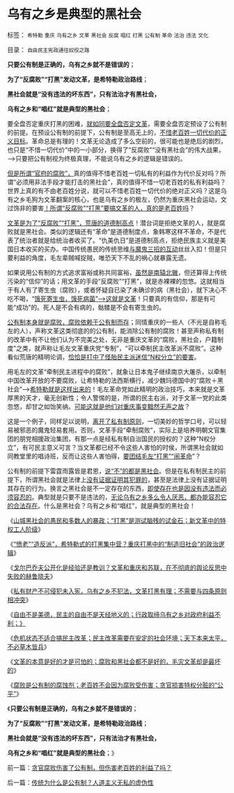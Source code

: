 # 乌有之乡是典型的黑社会

标签： `希特勒` `重庆` `乌有之乡` `文革` `黑社会` `反腐` `唱红` `打黑` `公有制` `革命` `法治` `违法` `文化` 

目录： `自由民主宪政通往奴役之路`

**只要公有制是正确的，乌有之乡就不是错误的**；

**为了“反腐败”“打黑”发动文革，是希特勒政治路线**；

**黑社会就是“没有违法的坏东西”，只有法治才有黑社会，**

**乌有之乡和“唱红”就是典型的黑社会**；

要全盘否定重庆打黑的困难，[就如同要全盘否定文革](../../../2012/3/17/文革的本意是好的，才是最可怕的.md)，需要全盘否定预设了公有制的前提。在预设公有制的前提下，公有制是至高无上的，[不惜老百姓一切代价的正义目标](../../../2012/2/9/为什么郑民生屠幼会得到革命分子的广泛同情？.md)。革命总是有理的！文革无论造成了多么空前的，很可能也是绝后的剧烈，也只是“不惜一切代价”中的一小部分，换得了“反腐败”“没有黑社会”的伟大战果，——>只要把公有制视为终极真理，不能说乌有之乡的逻辑是错误的。

[但是所谓“官府的腐败”，](../../../2010/2/26/“反政府”是荒谬的.md)真的值得不惜老百姓一切私有的利益作为代价反对吗？所谓“必须用非法手段才能打击的黑社会”，真的值得不惜一切老百姓的私有利益吗？世界上真的有不由老百姓分说，就可以不惜老百姓一切代价的绝对正义吗？这是乌有之乡毛狗为文革翻案的核心，也是乌有之乡的极左，仍然为重庆黑社会运动，文过饰非的要害[！所谓“反腐败”“打黑”要搞文革的人，真的是老百姓吗](../../../2012/3/16/民主改革需要在安定的社会环境.md)？

[文革是为了“反腐败”“打黑”，荒唐的道德制高点](http://blog.sina.com.cn/s/blog_5563a64d0102dzwh.html)！潜台词是拒绝文革的人，就是腐败就是黑社会。类似的逻辑还有“革命”是道德制度点，象韩寒这样不革命，不是代表了统治者就是给统治者收买了。“仇美仇日”是道德制高点，拒绝民族主义就是美国日本收买的买办。中国传统愚民的传统思维[与魔鬼三招的互动](../../../2010/3/19/魔鬼三招几乎征服了美国.md)丝丝入扣！但是只要利益的角度，毛左辈贼喊捉贼，唯恐天下不乱的祸心就暴露无遗。

如果说用公有制的方式追求富裕或称共同富裕，[虽然是南辕北辙](../../../2012/3/11/阿马蒂亚森：大饥荒！正常死亡的扩大化.md)，但还算得上传统污染的“信仰”的话；用文革的手段“反腐败”“打黑”，就是赤裸裸的忽悠。这就相当于有人有了寄生虫（腐败），或者怀疑自已染了未确诊的病（黑社会），就下决心不吃不喝，“[饿死寄生虫，饿死病菌”——>这就是文革](../../../2012/3/15/愤老制造旧社会的黑社会逻辑.md)！只要真的有信仰，那是有可能“成功”的。死人是不会有病的，骷髅是不会有寄生虫的。

[公有制本身就是腐败，腐败依赖于公有制而存](../../../2011/10/9/腐败就是公有制，高利贷一个巴掌拍不响.md)；同情重庆的一些人（不光是自称毛左的人），声称文革这类彻底的的公有制，能消除公有制的腐败！甚至声称私有制的改革中有不让他们认为不完美之处，无非是重庆文革的“腐败，黑社会，户籍制度”之类，就声称让毛左文革重庆党“专制”，“可以牵制民主改革派不腐败”。这种看似荒唐的精明论调，[恰恰是打中了怪胎民主派迷信“N权分立”的要害](../../../2011/12/3/公有制特征是民粹化，劣币驱逐良币.md)。

用毛左的文革“牵制民主进程中的腐败”，就象让日本鬼子继续南京大屠杀，以牵制中国改革开放的不要腐败，让希特勒的法西斯横行，减少魏玛德国中的“腐败＋黑社会”——>[希特勒就是这样出来的](../../../2011/8/30/纳粹法国打败了犹太德国，民粹暴行针对无权小民.md)！毛左革命党如此精明的政治技巧，本来就是文革厚黑的天才，毫无创新性；令人警惕的是，所谓的民主右派，对于文革一党的此类忽悠，却甘之如饴笑纳。[可能这就是他们对重庆事变黯然无声之故](../../../2012/3/16/自由不是美德，自由不是天经地义的.md)？

这是一个例子，同样足以说明，[离开了私有制原则](../../../2012/3/8/缺失私有制原则，折腾总成黄宗羲定律.md)，一切美妙的哲学口号，可以轻易被邪恶的魔鬼轻易套用。否则，文革手段“牵制腐败”，实际上是培养明朝文官集团的朋党相援政治集团，有那一点是经私有制自治国民的授权的？这种“N权分立”，有可民主意义可言？当文革都已经不令这些人害怕的时侯，所谓黑社会就如同教堂里的唱诗班，反而让这些人害怕得，[要团结毛左“打黑”“闹革命](../../../2009/9/20/争取民主就不要搞毛式厚黑政治.md)”？

公有制的前提下雷霆雨露皆是君恩，[说“不”的都是黑社会](../../../2009/10/17/人权是经济学概念.md)。但是在私有制民主的前提下，所谓黑社会就是法律上[没有证据证明其犯罪的](../../../2010/10/4/黑社会和黑社会行为和打黑的本质.md)，甚至是法律上没有证据证明其存在的行为。换言之黑社会是不一定存在的东西，[即使存在也是因没有违法而必须容忍的](http://darthvad.blog.sohu.com/189376140.html)。典型就是只要不是违法的，[无论乌有之乡多么令人厌恶，都办能容忍它的合法存在](http://blog.sina.com.cn/s/blog_5563a64d0102dzwh.html)。什么是黑社会？乌有之乡和“唱红”，就是典型的黑社会！

《[山城黑社会的愚民和多数人的暴政；“打黑”是测试脑残的试金石；新文革中的特权工人阶级](../../../2012/3/15/反思愚民打黑中的多数人暴政.md)》

《[“愤老”“造反派”，希特勒式的打黑集中营？重庆打黑中的“制造旧社会”的政治逻辑](../../../2012/3/15/愤老制造旧社会的黑社会逻辑.md)》

《[戈尔巴乔夫公开化是经验还是教训？文革和重庆和苏联，在不彻底的舆论反思中失败的赫鲁晓夫](../../../2012/3/16/戈尔巴乔夫公开化是经验还是教训？.md)》

《[私有财产不可侵犯未入宪，乌有之乡不犯法，文革打黑有理；不需要与四条原则相冲突](http://blog.sina.com.cn/s/blog_5563a64d0102dzwh.html)》

《[自由不是美德，民主的自由不是天经地义的；行政取缔乌有之乡对政府利益不利；》](../../../2012/3/16/自由不是美德，自由不是天经地义的.md)

《[危机状态不适合搞民主改革；民主改革需要在安定的社会环境；天下本来太平，不必草木皆兵](../../../2012/3/16/民主改革需要在安定的社会环境.md)》

《[文革的本意是好的才是可怕的；腐败和黑社会都不是好的，毛灾文革却是最坏的](../../../2012/3/17/文革的本意是好的，才是最可怕的.md)》

《[腐败是公有制的腐蚀剂；老百姓不会因为腐败受伤害；贪官损害特权分赃的“公平”](../../../2012/3/18/贪官腐败伤害了公有制，但伤害老百姓的利益了吗？.md)》

《**只要公有制是正确的，乌有之乡就不是错误的**；

**为了“反腐败”“打黑”发动文革，是希特勒政治路线**；

**黑社会就是“没有违法的坏东西”，只有法治才有黑社会，**

**乌有之乡和“唱红”就是典型的黑社会**；》

前一篇：[贪官腐败伤害了公有制，但伤害老百姓的利益了吗？](../../../2012/3/18/贪官腐败伤害了公有制，但伤害老百姓的利益了吗？.md)

后一篇：[传统为什么是公有制？人道主义无私的虚伪性](../../../2012/3/18/传统为什么是公有制？人道主义无私的虚伪性.md)